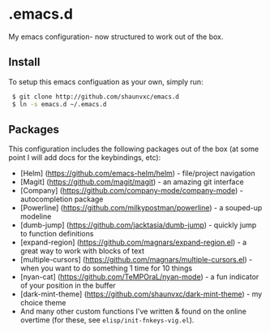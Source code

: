 # .emacs.d
My emacs configuration- now structured to work out of the box.

## Install
To setup this emacs configuation as your own, simply run:

```bash
 $ git clone http://github.com/shaunvxc/emacs.d
 $ ln -s emacs.d ~/.emacs.d
```
## Packages
This configuration includes the following packages out of the box (at some point I will add docs for the keybindings, etc):

- [Helm] (https://github.com/emacs-helm/helm) - file/project navigation
- [Magit] (https://github.com/magit/magit) - an amazing git interface
- [Company] (https://github.com/company-mode/company-mode) - autocompletion package
- [Powerline] (https://github.com/milkypostman/powerline) - a souped-up modeline
- [dumb-jump] (https://github.com/jacktasia/dumb-jump) - quickly jump to function definitions
- [expand-region] (https://github.com/magnars/expand-region.el) - a great way to work with blocks of text
- [multiple-cursors] (https://github.com/magnars/multiple-cursors.el) - when you want to do something 1 time for 10 things
- [nyan-cat] (https://github.com/TeMPOraL/nyan-mode) - a fun indicator of your position in the buffer 
- [dark-mint-theme] (https://github.com/shaunvxc/dark-mint-theme) - my choice theme
- And many other custom functions I've written & found on the online overtime (for these, see `elisp/init-fnkeys-vig.el`).
